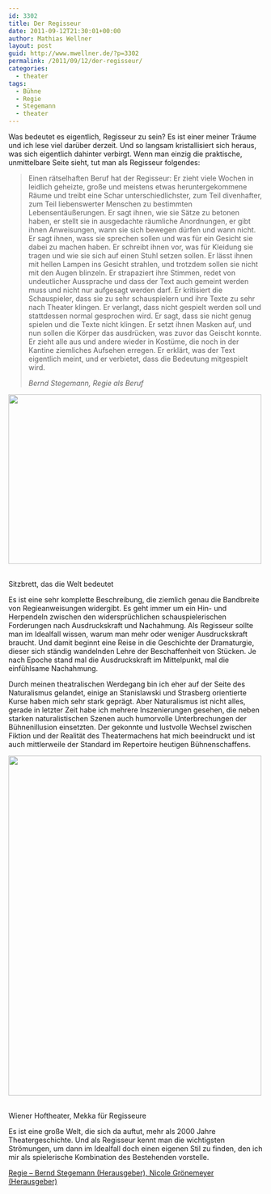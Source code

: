 ```yaml
---
id: 3302
title: Der Regisseur
date: 2011-09-12T21:30:01+00:00
author: Mathias Wellner
layout: post
guid: http://www.mwellner.de/?p=3302
permalink: /2011/09/12/der-regisseur/
categories:
  - theater
tags:
  - Bühne
  - Regie
  - Stegemann
  - theater
---
```

Was bedeutet es eigentlich, Regisseur zu sein? Es ist einer meiner Träume und ich lese viel darüber derzeit. Und so langsam kristallisiert sich heraus, was sich eigentlich dahinter verbirgt. Wenn man einzig die praktische, unmittelbare Seite sieht, tut man als Regisseur folgendes:

> Einen rätselhaften Beruf hat der Regisseur: Er zieht viele Wochen in leidlich geheizte, große und meistens etwas heruntergekommene Räume und treibt eine Schar unterschiedlichster, zum Teil divenhafter, zum Teil liebenswerter Menschen zu bestimmten Lebensentäußerungen. Er sagt ihnen, wie sie Sätze zu betonen haben, er stellt sie in ausgedachte räumliche Anordnungen, er gibt ihnen Anweisungen, wann sie sich bewegen dürfen und wann nicht. Er sagt ihnen, wass sie sprechen sollen und was für ein Gesicht sie dabei zu machen haben. Er schreibt ihnen vor, was für Kleidung sie tragen und wie sie sich auf einen Stuhl setzen sollen. Er lässt ihnen mit hellen Lampen ins Gesicht strahlen, und trotzdem sollen sie nicht mit den Augen blinzeln. Er strapaziert ihre Stimmen, redet von undeutlicher Aussprache und dass der Text auch gemeint werden muss und nicht nur aufgesagt werden darf. Er kritisiert die Schauspieler, dass sie zu sehr schauspielern und ihre Texte zu sehr nach Theater klingen. Er verlangt, dass nicht gespielt werden soll und stattdessen normal gesprochen wird. Er sagt, dass sie nicht genug spielen und die Texte nicht klingen. Er setzt ihnen Masken auf, und nun sollen die Körper das ausdrücken, was zuvor das Geischt konnte. Er zieht alle aus und andere wieder in Kostüme, die noch in der Kantine ziemliches Aufsehen erregen. Er erklärt, was der Text eigentlich meint, und er verbietet, dass die Bedeutung mitgespielt wird.
> 
> _Bernd Stegemann, Regie als Beruf_ 

<div style="width: 510px" class="wp-caption aligncenter">
  <img src="https://lh6.googleusercontent.com/-1OfyleMPmxU/Tm5ahA3n9RI/AAAAAAAAAK4/X7nM9RXhD04/s800/MW_20090704_3153.jpg" height="335" width="500" />
  
  <p class="wp-caption-text">
    <br /> Sitzbrett, das die Welt bedeutet
  </p>
  
  <p>
  </p>
</div>

Es ist eine sehr komplette Beschreibung, die ziemlich genau die Bandbreite von Regieanweisungen widergibt. Es geht immer um ein Hin- und Herpendeln zwischen den widersprüchlichen schauspielerischen Forderungen nach Ausdruckskraft und Nachahmung. Als Regisseur sollte man im Idealfall wissen, warum man mehr oder weniger Ausdruckskraft braucht. Und damit beginnt eine Reise in die Geschichte der Dramaturgie, dieser sich ständig wandelnden Lehre der Beschaffenheit von Stücken. Je nach Epoche stand mal die Ausdruckskraft im Mittelpunkt, mal die einfühlsame Nachahmung. 

Durch meinen theatralischen Werdegang bin ich eher auf der Seite des Naturalismus gelandet, einige an Stanislawski und Strasberg orientierte Kurse haben mich sehr stark geprägt. Aber Naturalismus ist nicht alles, gerade in letzter Zeit habe ich mehrere Inszenierungen gesehen, die neben starken naturalistischen Szenen auch humorvolle Unterbrechungen der Bühnenillusion einsetzten. Der gekonnte und lustvolle Wechsel zwischen Fiktion und der Realität des Theatermachens hat mich beeindruckt und ist auch mittlerweile der Standard im Repertoire heutigen Bühnenschaffens. 

<div style="width: 510px" class="wp-caption aligncenter">
  <img src="https://lh4.googleusercontent.com/-GH9yow-EOS4/Tm5gkMSdxSI/AAAAAAAAALQ/_IC3Arf85U4/s800/MW_20070113_0004.jpg" height="672" width="500" />
  
  <p class="wp-caption-text">
    <br /> Wiener Hoftheater, Mekka für Regisseure
  </p>
  
  <p>
  </p>
</div>

Es ist eine große Welt, die sich da auftut, mehr als 2000 Jahre Theatergeschichte. Und als Regisseur kennt man die wichtigsten Strömungen, um dann im Idealfall doch einen eigenen Stil zu finden, den ich mir als spielerische Kombination des Bestehenden vorstelle. 

[Regie &#8211; Bernd Stegemann (Herausgeber), Nicole Grönemeyer (Herausgeber)](http://amzn.to/ptuu7A)